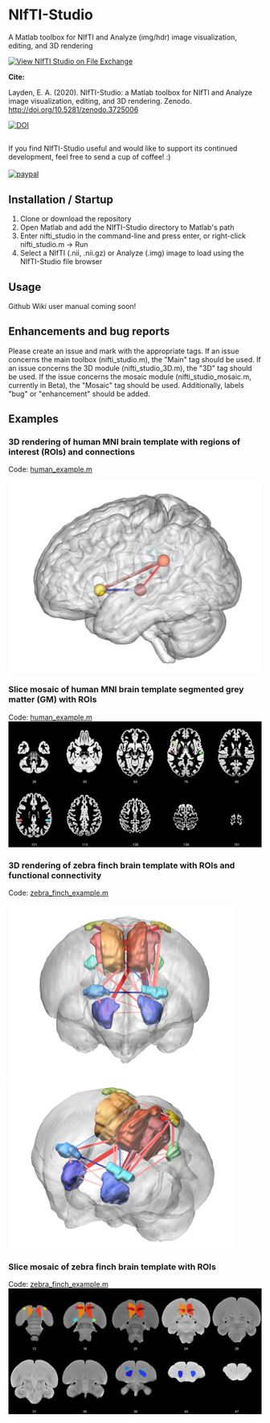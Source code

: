 # NIfTI-Studio
A Matlab toolbox for NIfTI and Analyze (img/hdr) image visualization, editing, and 3D rendering

[![View NIfTI Studio on File Exchange](https://www.mathworks.com/matlabcentral/images/matlab-file-exchange.svg)](https://www.mathworks.com/matlabcentral/fileexchange/74729-nifti-studio)

<b>Cite:</b>

Layden, E. A. (2020). NIfTI-Studio: a Matlab toolbox for NIfTI and Analyze image visualization, editing, and 3D rendering. Zenodo. http://doi.org/10.5281/zenodo.3725006

[![DOI](https://zenodo.org/badge/DOI/10.5281/zenodo.3725006.svg)](https://doi.org/10.5281/zenodo.3725006)

##
If you find NIfTI-Studio useful and would like to support its continued development, feel free to send a cup of coffee! :) <br><br>
[![paypal](https://www.paypalobjects.com/en_US/i/btn/btn_donateCC_LG.gif)](https://paypal.me/ElliotLayden?locale.x=en_US)

## Installation / Startup
1. Clone or download the repository
2. Open Matlab and add the NIfTI-Studio directory to Matlab's path
3. Enter nifti_studio in the command-line and press enter, or right-click nifti_studio.m -> Run
4. Select a NIfTI (.nii, .nii.gz) or Analyze (.img) image to load using the NIfTI-Studio file browser

## Usage
Github Wiki user manual coming soon!

## Enhancements and bug reports
Please create an issue and mark with the appropriate tags. If an issue concerns the main toolbox (nifti_studio.m), the "Main" tag should be used. If an issue concerns the 3D module (nifti_studio_3D.m), the "3D" tag should be used. If the issue concerns the mosaic module (nifti_studio_mosaic.m, currently in Beta), the "Mosaic" tag should be used. Additionally, labels "bug" or "enhancement" should be added. 

## Examples
### 3D rendering of human MNI brain template with regions of interest (ROIs) and connections
Code:  [human_example.m](https://github.com/elayden/NIfTI-Studio/blob/master/examples/human_example.m)
<p align="middle">
  <img align="middle" src="https://github.com/elayden/NIfTI-Studio/blob/master/examples/human_brain_3d_rois_connections.png" width="750 hspace="30" /> 
</p>    

### Slice mosaic of human MNI brain template segmented grey matter (GM) with ROIs
Code:  [human_example.m](https://github.com/elayden/NIfTI-Studio/blob/master/examples/human_example.m)
![Human Example - Mosaic](https://github.com/elayden/NIfTI-Studio/blob/master/examples/human_brain_mosaic_axial.png)

### 3D rendering of zebra finch brain template with ROIs and functional connectivity
Code:  [zebra_finch_example.m](https://github.com/elayden/NIfTI-Studio/blob/master/examples/zebra_finch_example.m)

<p float="middle">
  <img src="https://github.com/elayden/NIfTI-Studio/blob/master/examples/zebra_finch_brain_3d_rois_connections.png" width="450" />
  <img src="https://github.com/elayden/NIfTI-Studio/blob/master/examples/zebra_finch_brain_3d_rois_connections_2.png" width="450" /> 
</p>   

### Slice mosaic of zebra finch brain template with ROIs
Code:  [zebra_finch_example.m](https://github.com/elayden/NIfTI-Studio/blob/master/examples/zebra_finch_example.m)
![Zebra Finch Example - Mosaic](https://github.com/elayden/NIfTI-Studio/blob/master/examples/zebra_finch_brain_mosaic_coronal.png)
